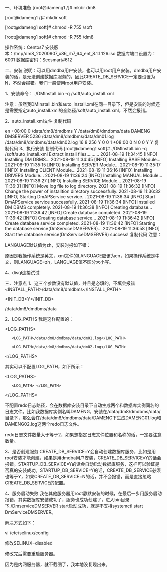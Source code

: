 一、环境准备
[root@dameng1 /]# mkdir dm8

[root@dameng1 /]# mkdir soft

[root@dameng1 soft]# chmod -R 755 /soft

[root@dameng1 soft]# chmod -R 755 /dm8

操作系统：Centos7
安装版本：/tmp/dm8_20200907_x86_rh7_64_ent_8.1.1.126.iso
数据库端口设置为：6001
数据库密码：Secsmart#612

二、安装
 说明：可以用dmdba用户安装，也可以用root用户安装。dmdba用户安装的话，是无法创建数据库服务的，因此CREATE_DB_SERVICE一定要设置为N，不然会报错。我们一般使用root用户安装。

1、安装命令：
./DMInstall.bin -q /soft/auto_install.xml

注意：虽然我DMInstall.bin和auto_install.xml在同一目录下，但是安装的时候还是需要指定auto_install.xml的全路径/soft/auto_install.xml，不然会报错。

2、auto_install.xml文件
复制代码
<?xml version="1.0"?>
<DATABASE>
    <!--安装数据库的语言配置，安装中文版配置 ZH，英文版配置 EN，不区分大小写。不允许为空。-->
    <LANGUAGE>en</LANGUAGE>
    <!--安装程序的时区配置，默认值为+08:00，范围：-12:59 ~ +14:00 -->
    <TIME_ZONE>+08:00</TIME_ZONE>
    <!-- key 文件路径 -->
    <KEY></KEY>
    <!--安装程序组件类型，取值 0、1、2，0 表示安装全部，1 表示安装服务器，2 表示安装客户端。默认为 0。 -->
    <INSTALL_TYPE>0</INSTALL_TYPE>
    <!--安装路径，不允许为空。 -->
    <INSTALL_PATH>/data/dm8/dmdbms</INSTALL_PATH>
    <!--是否初始化库，取值 Y/N、y/n，不允许为空。 -->
    <INIT_DB>Y</INIT_DB>
    <!--数据库实例参数 -->
    <DB_PARAMS>
    <!--初始数据库存放的路径，不允许为空 -->
    <PATH>/data/dm8/dmdbms/data</PATH>
    <!--初始化数据库名字，默认是 DAMENG，不超过 128 个字符 -->
    <DB_NAME>DAMENG</DB_NAME>
    <!--初始化数据库实例名字，默认是 DMSERVER，不超过 128 个字符 -->
    <INSTANCE_NAME>DMSERVER</INSTANCE_NAME>
    <!--初始化时设置 dm.ini 中的 PORT_NUM，默认 5236，取值范围：1024~65534 -->
    <PORT_NUM>5236</PORT_NUM>
    <!--初始数据库控制文件的路径，文件路径长度最大为 256 -->
    <CTL_PATH></CTL_PATH>
    <!--初始数据库日志文件的路径，文件路径长度最大为 256 -->
    <LOG_PATHS>
        <LOG_PATH>/data/dm8/dmdbms/data/dm01.log</LOG_PATH>
        <LOG_PATH>/data/dm8/dmdbms/data/dm02.log</LOG_PATH>
    </LOG_PATHS>
    <!--数据文件使用的簇大小，只能是 16 页或 32 页之一，缺省使用 16 页 -->
    <EXTENT_SIZE>16</EXTENT_SIZE>
    <!--数据文件使用的页大小，缺省使用 8K，只能是 4K、8K、16K 或 32K 之一 -->
    <PAGE_SIZE>8</PAGE_SIZE>
    <!--日志文件使用的簇大小，默认是 256，取值范围 64 和 2048 之间的整数 -->
    <LOG_SIZE>256</LOG_SIZE>
    <!--标识符大小写敏感，默认值为 Y。只能是’Y’, ’y’, ’N’, ’n’, ’1’, ’0’之一 -->
    <CASE_SENSITIVE>Y</CASE_SENSITIVE>
    <!--字符集选项，默认值为 0。0 代表 GB18030,1 代表 UTF-8,2 代表韩文字符集 EUC-KR-->
    <CHARSET>0</CHARSET>
    <!--设置为 1 时，所有 VARCHAR 类型对象的长度以字符为单位，否则以字节为单位。默认值为 0。 -->
    <LENGTH_IN_CHAR>0</LENGTH_IN_CHAR>
    <!--字符类型在计算 HASH 值时所采用的 HASH 算法类别。0：原始 HASH 算法；1：改进的HASH 算法。默认值为 1。 -->
    <USE_NEW_HASH>1</USE_NEW_HASH>
    <!--初始化时设置 SYSDBA 的密码，默认为 SYSDBA，长度在 9 到 48 个字符之间 -->
    <SYSDBA_PWD></SYSDBA_PWD>
    <!--初始化时设置 SYSAUDITOR 的密码，默认为 SYSAUDITOR，长度在 9 到 48 个字符之间 -->
    <SYSAUDITOR_PWD></SYSAUDITOR_PWD>
    <!--初始化时设置 SYSSSO 的密码，默认为 SYSSSO，长度在 9 到 48 个字符之间，仅在安全版本下可见和可设置 -->
    <SYSSSO_PWD></SYSSSO_PWD>
    <!--初始化时设置 SYSDBO 的密码，默认为 SYSDBO，长度在 9 到 48 个字符之间，仅在安全版本下可见和可设置 -->
    <SYSDBO_PWD></SYSDBO_PWD>
    <!--初始化时区，默认是东八区。格式为：正负号小时：分钟，范围：-12:59 ~ +14:00-->
    <TIME_ZONE>+08:00</TIME_ZONE>
    <!--是否启用页面内容校验，0：不启用；1：简单校验；2：严格校验(使用 CRC16 算法生成校验码)。默认 0 -->
    <PAGE_CHECK>0</PAGE_CHECK>
    <!--设置默认加密算法，不超过 128 个字符 -->
    <EXTERNAL_CIPHER_NAME></EXTERNAL_CIPHER_NAME>
    <!--设置默认 HASH 算法，不超过 128 个字符 -->
    <EXTERNAL_HASH_NAME></EXTERNAL_HASH_NAME>
    <!--设置根密钥加密引擎，不超过 128 个字符 -->
    <EXTERNAL_CRYPTO_NAME></EXTERNAL_CRYPTO_NAME>
    <!--全库加密密钥使用的算法名。算法可以是 DM 内部支持的加密算法，或者是第三方的加密算法。默认使用"AES256_ECB"算法加密，最长为 128 个字节 -->
    <ENCRYPT_NAME></ENCRYPT_NAME>
    <!--指定日志文件是否加密。默认值 N。取值 Y/N，y/n，1/0 -->
    <RLOG_ENC_FLAG>N</RLOG_ENC_FLAG>
    <!--用于加密服务器根密钥，最长为 48 个字节 -->
    <USBKEY_PIN></USBKEY_PIN>
    <!--设置空格填充模式，取值 0 或 1，默认为 0 -->
    <BLANK_PAD_MODE>0</BLANK_PAD_MODE>
    <!--指定 system.dbf 文件的镜像路径，默认为空 -->
    <SYSTEM_MIRROR_PATH></SYSTEM_MIRROR_PATH>
    <!--指定 main.dbf 文件的镜像路径，默认为空 -->
    <MAIN_MIRROR_PATH></MAIN_MIRROR_PATH>
    <!--指定 roll.dbf 文件的镜像路径，默认为空 -->
    <ROLL_MIRROR_PATH></ROLL_MIRROR_PATH>
    <!--是否是四权分立，默认值为 0(不使用)。仅在安全版本下可见和可设置。只能是 0 或 1-->
    <PRIV_FLAG>0</PRIV_FLAG>
    <!--指定初始化过程中生成的日志文件所在路径。合法的路径，文件路径长度最大为 257(含结束符)，不包括文件名-->
    <ELOG_PATH></ELOG_PATH>
    </DB_PARAMS>
    <!--是否创建数据库实例的服务，值 Y/N y/n，不允许为空，不初始化数据库将忽略此节点。非 root 用户不能创建数据库服务。 -->
    <CREATE_DB_SERVICE>Y</CREATE_DB_SERVICE>
    <!--是否启动数据库，值 Y/N y/n，不允许为空，不创建数据库服务将忽略此节点。 -->
    <STARTUP_DB_SERVICE>Y</STARTUP_DB_SERVICE>
</DATABASE>
复制代码
3、执行安装
复制代码
[root@dameng1 soft]# ./DMInstall.bin -q /soft/auto_install.xml
Extract install files..........
2021-08-19 11:34:45
[INFO] Installing DM DBMS...
2021-08-19 11:34:45
[INFO] Installing BASE Module...
2021-08-19 11:35:15
[INFO] Installing SERVER Module...
2021-08-19 11:35:17
[INFO] Installing CLIENT Module...
2021-08-19 11:36:16
[INFO] Installing DRIVERS Module...
2021-08-19 11:36:24
[INFO] Installing MANUAL Module...
2021-08-19 11:36:27
[INFO] Installing SERVICE Module...
2021-08-19 11:36:31
[INFO] Move log file to log directory.
2021-08-19 11:36:32
[INFO] Change the power of installtion directory successfully.
2021-08-19 11:36:32
[INFO] Starting DmAPService service...
2021-08-19 11:36:34
[INFO] Start DmAPService service successfully.
2021-08-19 11:36:34
[INFO] Installed DM DBMS completely.
2021-08-19 11:36:38
[INFO] Creating database...
2021-08-19 11:36:42
[INFO] Create database completed.
2021-08-19 11:36:42
[INFO] Creating database service...
2021-08-19 11:36:42
[INFO] Create database service completed.
2021-08-19 11:36:42
[INFO] Starting the database service(DmServiceDMSERVER)...
2021-08-19 11:36:58
[INFO] Start the database service(DmServiceDMSERVER) success!
复制代码
注意：

LANGUAGE默认值为zh，安装时报如下错：

 

原因是我操作系统是英文，xml文件的LANGUAGE应该为en，如果操作系统是中文，则LANGUAGE=zh，LANGUAGE值不区分大小写。

4、disql连接试试
 

三、注意点
1、这三个参数没有默认值，并且是必填的，不填会报错
<INSTALL_PATH>/data/dm8/dmdbms</INSTALL_PATH>

<INIT_DB>Y</INIT_DB>

<PATH>/data/dm8/dmdbms/data</PATH>

2、LOG_PATHS
我是这样配置的：

<LOG_PATHS>

       <LOG_PATH>/data/dm8/dmdbms/data/dm01.log</LOG_PATH>

       <LOG_PATH>/data/dm8/dmdbms/data/dm02.log</LOG_PATH>

</LOG_PATHS>

其实可以不配置LOG_PATH，如下所示：

<LOG_PATHS>

       <LOG_PATH> </LOG_PATH>

</LOG_PATHS>

不配置redo日志路径，会在数据库安装目录下自动生成两个和数据库实例同名的日志文件。比如我数据库实例名叫DAMENG，安装在/data/dm8/dmdbms/data/目录下，那么会在/data/dm8/dmdbms/data/DAMENG下生成DAMENG01.log和DAMENG02.log这两个redo日志文件。

redo日志文件数量大于等于2，如果想指定日志文件位置和名称的话，一定要注意数量。

3、是否创建服务
CREATE_DB_SERVICE=Y会自动创建数据库服务，比如是用root安装才能创建，如果是用dmdba用户安装，CREATE_DB_SERVICE=Y的话会报错。STARTUP_DB_SERVICE=Y的话会自动启动数据库服务，这样可以验证是否真的安装成功。STARTUP_DB_SERVICE=Y的话，CREATE_DB_SERVICE必须也等于Y，如果CREATE_DB_SERVICE=N的话，并不会报错，而是直接忽略CREATE_DB_SERVICE的配置。

4、服务启动失败
我在其他服务器用root静默安装的时候，在最后一步用服务启动报错，其实数据库安装成功了，服务也成功创建了，进入bin目录下./DmserviceDMSERVER start启动成功，就是不支持systemctl start DmServiceDMSERVER。

解决方式如下：

vi /etc/selinux/config

修改SELINUX=disabled

修改完后需要重启服务器。

因为是内网服务器，就不截图了，我本地没复现出来。
